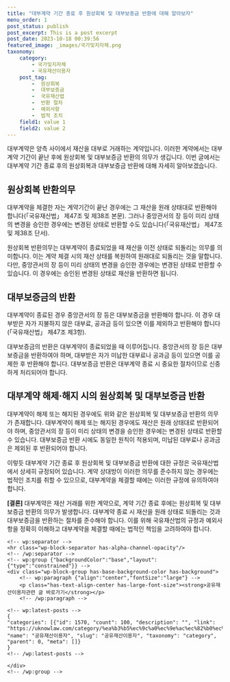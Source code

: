 ```yaml
---
title: "대부계약 기간 종료 후 원상회복 및 대부보증금 반환에 대해 알아보자"
menu_order: 1
post_status: publish
post_excerpt: This is a post excerpt
post_date: 2023-10-18 00:39:56
featured_image: _images/국가및지자체.png
taxonomy:
    category:
        - 국가및지자체
        - 국유재산이용자
    post_tag:
        -  원상회복
        -  대부보증금
        -  국유재산법
        -  반환 절차
        -  예외사항
        -  법적 조치
    field1: value 1
    field2: value 2
---
```



대부계약은 양측 사이에서 재산을 대부로 거래하는 계약입니다. 이러한 계약에서는 대부계약 기간이 끝난 후에 원상회복 및 대부보증금 반환의 의무가 생깁니다. 이번 글에서는 대부계약 기간 종료 후의 원상회복과 대부보증금 반환에 대해 자세히 알아보겠습니다.

## 원상회복 반환의무

대부계약을 체결한 자는 계약기간이 끝난 경우에는 그 재산을 원래 상태대로 반환해야 합니다(「국유재산법」 제47조 및 제38조 본문). 그러나 중앙관서의 장 등이 미리 상태의 변경을 승인한 경우에는 변경된 상태로 반환할 수도 있습니다(「국유재산법」 제47조 및 제38조 단서).

원상회복 반환의무는 대부계약이 종료되었을 때 재산을 이전 상태로 되돌리는 의무를 의미합니다. 이는 계약 체결 시의 재산 상태를 복원하여 원래대로 되돌리는 것을 말합니다. 다만, 중앙관서의 장 등이 미리 상태의 변경을 승인한 경우에는 변경된 상태로 반환할 수 있습니다. 이 경우에는 승인된 변경된 상태로 재산을 반환하면 됩니다.

## 대부보증금의 반환

대부계약이 종료된 경우 중앙관서의 장 등은 대부보증금을 반환해야 합니다. 이 경우 대부받은 자가 지불하지 않은 대부료, 공과금 등이 있으면 이를 제외하고 반환해야 합니다(「국유재산법」 제47조 제3항).

대부보증금의 반환은 대부계약이 종료되었을 때 이루어집니다. 중앙관서의 장 등은 대부보증금을 반환하여야 하며, 대부받은 자가 미납한 대부료나 공과금 등이 있으면 이를 공제한 후 반환해야 합니다. 대부보증금 반환은 대부계약 종료 시 중요한 절차이므로 신중하게 처리되어야 합니다.

## 대부계약 해제·해지 시의 원상회복 및 대부보증금 반환

대부계약이 해제 또는 해지된 경우에도 위와 같은 원상회복 및 대부보증금 반환의 의무가 존재합니다. 대부계약이 해제 또는 해지된 경우에도 재산은 원래 상태대로 반환되어야 하며, 중앙관서의 장 등이 미리 상태의 변경을 승인한 경우에는 변경된 상태로 반환할 수 있습니다. 대부보증금 반환 시에도 동일한 원칙이 적용되며, 미납된 대부료나 공과금은 제외된 후 반환되어야 합니다.

이렇듯 대부계약 기간 종료 후 원상회복 및 대부보증금 반환에 대한 규정은 국유재산법에서 상세히 규정되어 있습니다. 계약 상대방이 이러한 의무를 준수하지 않는 경우에는 법적인 조치를 취할 수 있으므로, 대부계약을 체결할 때에는 이러한 규정에 유의하여야 합니다.

**[결론]**
대부계약은 재산 거래를 위한 계약으로, 계약 기간 종료 후에는 원상회복 및 대부보증금 반환의 의무가 발생합니다. 대부계약 종료 시 재산을 원래 상태로 되돌리는 것과 대부보증금을 반환하는 절차를 준수해야 합니다. 이를 위해 국유재산법의 규정과 예외사항을 정확히 이해하고 대부계약을 체결할 때에는 법적인 책임을 고려하여야 합니다.

    <!-- wp:separator -->
    <hr class="wp-block-separator has-alpha-channel-opacity"/>
    <!-- /wp:separator -->
    <!-- wp:group {"backgroundColor":"base","layout":{"type":"constrained"}} -->
    <div class="wp-block-group has-base-background-color has-background">
        <!-- wp:paragraph {"align":"center","fontSize":"large"} -->
        <p class="has-text-align-center has-large-font-size"><strong>공유재산이용자관련 글 바로가기</strong></p>
        <!-- /wp:paragraph -->
        
    <!-- wp:latest-posts -->
    {
    "categories": [{"id": 1570, "count": 100, "description": "", "link": "https://uknowlaw.com/category/%ea%b3%b5%ec%9c%a0%ec%9e%ac%ec%82%b0%ec%9d%b4%ec%9a%a9%ec%9e%90/", "name": "공유재산이용자", "slug": "공유재산이용자", "taxonomy": "category", "parent": 0, "meta": []}
    }
    <!-- /wp:latest-posts -->
    
    </div>
    <!-- /wp:group -->
    
